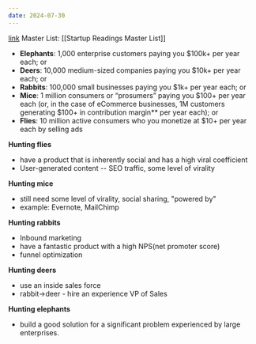 ```yaml
---
date: 2024-07-30
---
```

[link](https://medium.com/point-nine-news/five-ways-to-build-a-100-million-business-82ac6ea8ffd9)
Master List: [[Startup Readings Master List]]

- **Elephants**: 1,000 enterprise customers paying you $100k+ per year each; or
- **Deers**: 10,000 medium-sized companies paying you $10k+ per year each; or
- **Rabbits**: 100,000 small businesses paying you $1k+ per year each; or
- **Mice**: 1 million consumers or “prosumers” paying you $100+ per year each (or, in the case of eCommerce businesses, 1M customers generating $100+ in contribution margin** per year each); or
- **Flies**: 10 million active consumers who you monetize at $10+ per year each by selling ads

**Hunting flies**
- have a product that is inherently social and has a high viral coefficient
- User-generated content -- SEO traffic, some level of virality

**Hunting mice**
- still need some level of virality, social sharing, "powered by"
- example: Evernote, MailChimp

**Hunting rabbits**
- Inbound marketing
- have a fantastic product with a high NPS(net promoter score)
- funnel optimization

**Hunting deers**
- use an inside sales force
- rabbit->deer - hire an experience VP of Sales

**Hunting elephants**
- build a good solution for a significant problem experienced by large enterprises.